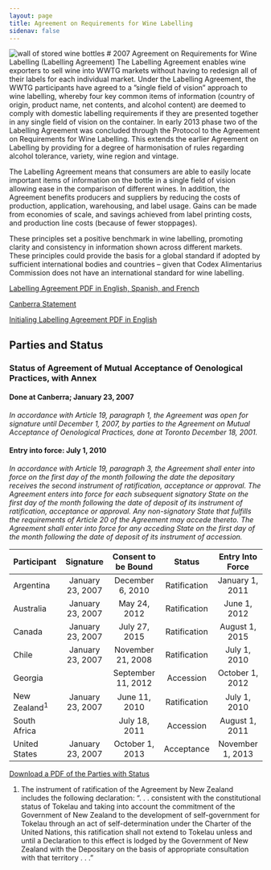 ```yaml
---
layout: page
title: Agreement on Requirements for Wine Labelling
sidenav: false
---
```

<img src="{{site.baseurl}}/assets/uploads/wine-bottles-storage.jpg" alt="wall of stored wine bottles">
# 2007 Agreement on Requirements for Wine Labelling (Labelling Agreement)
The Labelling Agreement enables wine exporters to sell wine into WWTG markets without having to redesign all of their labels for each individual market. Under the Labelling Agreement, the WWTG participants have agreed to a ”single field of vision” approach to wine labelling, whereby four key common items of information (country of origin, product name, net contents, and alcohol content)  are deemed to comply with domestic labelling requirements if they are presented together in any single field of vision on the container.  In early 2013 phase two of the Labelling Agreement was concluded through the Protocol to the Agreement on Requirements for Wine Labelling. This extends the earlier Agreement on Labelling by providing for a degree of harmonisation of rules regarding alcohol tolerance, variety, wine region and vintage.

The Labelling Agreement means that consumers are able to easily locate important items of information on the bottle in a single field of vision allowing ease in the comparison of different wines.   In addition, the Agreement benefits producers and suppliers by reducing the costs of production, application, warehousing, and label usage. Gains can be made from economies of scale, and savings achieved from label printing costs, and production line costs (because of fewer stoppages). 

These principles set a positive benchmark in wine labelling, promoting clarity and consistency in information shown across different markets. These principles could provide the basis for a global standard if adopted by sufficient international bodies and countries – given that Codex Alimentarius Commission does not have an international standard for wine labelling.

<a class="usa-button" href="{{site.baseurl}}/assets/uploads/labelling-agreement.pdf">Labelling Agreement PDF in English, Spanish, and French</a>

<a class="usa-button" href="{{site.baseurl}}/canberra-statement/">Canberra Statement</a>

<a class="usa-button" href="{{site.baseurl}}/assets/uploads/initialing-labelling-agreement.pdf">Initialing Labelling Agreement PDF in English</a>

## Parties and Status
### Status of Agreement of Mutual Acceptance of Oenological Practices, with Annex
#### Done at Canberra; January 23, 2007 
*In accordance with Article 19, paragraph 1, the Agreement was open for signature until December 1, 2007, by parties to the Agreement on Mutual Acceptance of Oenological Practices, done at Toronto December 18, 2001.*

#### Entry into force: July 1, 2010
*In accordance with Article 19, paragraph 3, the Agreement shall enter into force on the first day of the month following the date the depositary receives the second instrument of ratification, acceptance or approval.  The Agreement enters into force for each subsequent signatory State on the first day of the month following the date of deposit of its instrument of ratification, acceptance or approval.  Any non-signatory State that fulfills the requirements of Article 20 of the Agreement may accede thereto.  The Agreement shall enter into force for any acceding State on the first day of the month following the date of deposit of its instrument of accession.*


| Participant     | Signature        | Consent to be Bound |  Status        | Entry Into Force  | 
| :---            |    :----:        |    :----:           | :----:         |  :---:            |
| Argentina       | January 23, 2007 | December 6, 2010    | Ratification   | January 1, 2011   |
| Australia       | January 23, 2007 | May 24, 2012        | Ratification   | June 1, 2012      |
| Canada          | January 23, 2007 | July 27, 2015       | Ratification   | August 1, 2015    |
| Chile           | January 23, 2007 | November 21, 2008   | Ratification   | July 1, 2010      |
| Georgia         |                  | September 11, 2012  | Accession      | October 1, 2012   |
| New Zealand<sup>1</sup>| January 23, 2007 | June 11, 2010       | Ratification   | July 1, 2010      |
| South Africa    |                  | July 18, 2011       | Accession      | August 1, 2011    |
| United States   | January 23, 2007 | October 1, 2013     | Acceptance     | November 1, 2013  |

<a class="usa-button" href="{{site.baseurl}}/assets/uploads/labeling-parties.pdf">Download a PDF of the Parties with Status</a>

<div style="font-size:14px;"><ol><li>The instrument of ratification of the Agreement by New Zealand includes the following declaration:  “. . . consistent with the constitutional status of Tokelau and taking into account the commitment of the Government of New Zealand to the development of self-government for Tokelau through an act of self-determination under the Charter of the United Nations, this ratification shall not extend to Tokelau unless and until a Declaration to this effect is lodged by the Government of New Zealand with the Depositary on the basis of appropriate consultation with that territory . . .”  </li></ol> </div>

